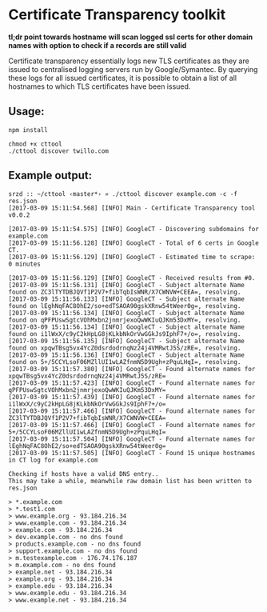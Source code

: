 # Certificate Transparency toolkit

**tl;dr point towards hostname will scan logged ssl certs for other domain names with option to check if a records are still valid**

Certificate transparency essentially logs new TLS certificates as they are issued to centralised logging servers run by Google/Symantec. By querying these logs for all issued certificates, it is possible to obtain a list of all hostnames to which TLS certificates have been issued.

## Usage:

    npm install

    chmod +x cttool
	./cttool discover twillo.com

## Example output:

	srzd :: ~/cttool ‹master*› » ./cttool discover example.com -c -f res.json
	[2017-03-09 15:11:54.568] [INFO] Main - Certificate Transparency tool v0.0.2

	[2017-03-09 15:11:54.575] [INFO] GoogleCT - Discovering subdomains for example.com
	[2017-03-09 15:11:56.128] [INFO] GoogleCT - Total of 6 certs in Google CT.
	[2017-03-09 15:11:56.129] [INFO] GoogleCT - Estimated time to scrape: 0 minutes

	[2017-03-09 15:11:56.129] [INFO] GoogleCT - Received results from #0.
	[2017-03-09 15:11:56.131] [INFO] GoogleCT - Subject alternate Name found on ZC3lTYTDBJQVf1P2V7+fibTqbIsWNR/X7CWNVW+CEEA=, resolving.
	[2017-03-09 15:11:56.133] [INFO] GoogleCT - Subject alternate Name found on lEghNqFAC8OhE2/so+edTSAOA90gskXRnw54tWeer0g=, resolving.
	[2017-03-09 15:11:56.134] [INFO] GoogleCT - Subject alternate Name found on qPFPUswSgtcVOhMxbn2jnmrjexoQwWKIuQJKm53DxMY=, resolving.
	[2017-03-09 15:11:56.134] [INFO] GoogleCT - Subject alternate Name found on i1lWxX/c9yC2kHpLG8jKLkbNkOrVwGGkJs9IphF7+/o=, resolving.
	[2017-03-09 15:11:56.135] [INFO] GoogleCT - Subject alternate Name found on xpqwTBsg5vx4YcZ0dsrdodrnqNz24j4VMRwtJ5S/zRE=, resolving.
	[2017-03-09 15:11:56.136] [INFO] GoogleCT - Subject alternate Name found on 5+/5CCYLsoF06MZllUI1wLAZfnmN5D9Ugh+zPquLHqI=, resolving.
	[2017-03-09 15:11:57.380] [INFO] GoogleCT - Found alternate names for xpqwTBsg5vx4YcZ0dsrdodrnqNz24j4VMRwtJ5S/zRE=
	[2017-03-09 15:11:57.423] [INFO] GoogleCT - Found alternate names for qPFPUswSgtcVOhMxbn2jnmrjexoQwWKIuQJKm53DxMY=
	[2017-03-09 15:11:57.439] [INFO] GoogleCT - Found alternate names for i1lWxX/c9yC2kHpLG8jKLkbNkOrVwGGkJs9IphF7+/o=
	[2017-03-09 15:11:57.466] [INFO] GoogleCT - Found alternate names for ZC3lTYTDBJQVf1P2V7+fibTqbIsWNR/X7CWNVW+CEEA=
	[2017-03-09 15:11:57.466] [INFO] GoogleCT - Found alternate names for 5+/5CCYLsoF06MZllUI1wLAZfnmN5D9Ugh+zPquLHqI=
	[2017-03-09 15:11:57.504] [INFO] GoogleCT - Found alternate names for lEghNqFAC8OhE2/so+edTSAOA90gskXRnw54tWeer0g=
	[2017-03-09 15:11:57.505] [INFO] GoogleCT - Found 15 unique hostnames in CT log for example.com

	Checking if hosts have a valid DNS entry..
	This may take a while, meanwhile raw domain list has been written to res.json

	> *.example.com
	> *.test1.com
	> www.example.org - 93.184.216.34
	> www.example.com - 93.184.216.34
	> example.com - 93.184.216.34
	> dev.example.com - no dns found
	> products.example.com - no dns found
	> support.example.com - no dns found
	> m.testexample.com - 176.74.176.187
	> m.example.com - no dns found
	> example.net - 93.184.216.34
	> example.org - 93.184.216.34
	> example.edu - 93.184.216.34
	> www.example.edu - 93.184.216.34
	> www.example.net - 93.184.216.34